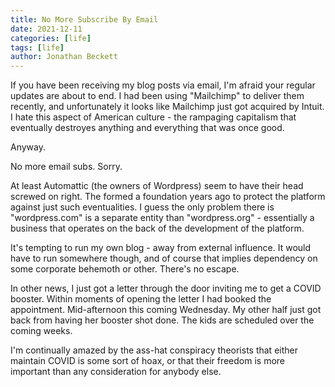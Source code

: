 ```yaml
---
title: No More Subscribe By Email
date: 2021-12-11
categories: [life]
tags: [life]
author: Jonathan Beckett
---
```


If you have been receiving my blog posts via email, I'm afraid your regular updates are about to end. I had been using "Mailchimp" to deliver them recently, and unfortunately it looks like Mailchimp just got acquired by Intuit. I hate this aspect of American culture - the rampaging capitalism that eventually destroyes anything and everything that was once good.

Anyway.

No more email subs. Sorry.

At least Automattic (the owners of Wordpress) seem to have their head screwed on right. The formed a foundation years ago to protect the platform against just such eventualities. I guess the only problem there is "wordpress.com" is a separate entity than "wordpress.org" - essentially a business that operates on the back of the development of the platform.

It's tempting to run my own blog - away from external influence. It would have to run somewhere though, and of course that implies dependency on some corporate behemoth or other. There's no escape.

In other news, I just got a letter through the door inviting me to get a COVID booster. Within moments of opening the letter I had booked the appointment. Mid-afternoon this coming Wednesday. My other half just got back from having her booster shot done. The kids are scheduled over the coming weeks.

I'm continually amazed by the ass-hat conspiracy theorists that either maintain COVID is some sort of hoax, or that their freedom is more important than any consideration for anybody else.